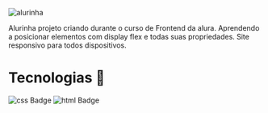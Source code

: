 
![alurinha](https://imgur.com/bbFi56T.png)

Alurinha projeto criando durante o curso de Frontend da alura. Aprendendo a posicionar elementos com display flex e todas suas propriedades. Site responsivo para todos 
dispositivos. 






# Tecnologias  🚀

![css Badge](https://img.shields.io/badge/css3%20-%231572B6.svg?&style=for-the-badge&logo=css3&logoColor=white)
![html Badge](https://img.shields.io/badge/html5%20-%23E34F26.svg?&style=for-the-badge&logo=html5&logoColor=white)
